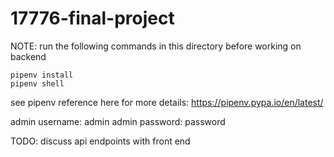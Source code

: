 # 17776-final-project

NOTE: run the following commands in this directory before working on backend
```
pipenv install
pipenv shell
```


see pipenv reference here for more details:  https://pipenv.pypa.io/en/latest/

admin username: admin
admin password: password

TODO: discuss api endpoints with front end


